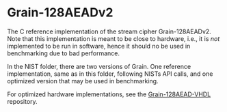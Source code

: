 # Grain-128AEADv2
The C reference implementation of the stream cipher Grain-128AEADv2.
Note that this implementation is meant to be close to hardware, i.e., it is _not_ implemented to be run in software, hence it should no be used in benchmarking due to bad performance.

In the NIST folder, there are two versions of Grain. One reference implementation, same as in this folder, following NISTs API calls, and one optimized version that may be used in benchmarking.

For optimized hardware implementations, see the [Grain-128AEAD-VHDL](https://github.com/Noxet/Grain-128AEAD-VHDL) repository.
